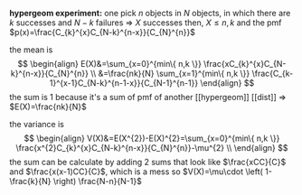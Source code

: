 **hypergeom experiment:** one pick $n$ objects in $N$ objects, in which there are $k$ successes and $N-k$ failures => $X$ successes
then, $X \leq n,k$ and the pmf $p(x)=\frac{C_{k}^{x}C_{N-k}^{n-x}}{C_{N}^{n}}$

the mean is$$
\begin{align}
E(X)&=\sum_{x=0}^{min\{ n,k \}}  \frac{xC_{k}^{x}C_{N-k}^{n-x}}{C_{N}^{n}} \\
&=\frac{nk}{N} \sum_{x=1}^{min\{ n,k \}} \frac{C_{k-1}^{x-1}C_{N-k}^{n-1-x}}{C_{N-1}^{n-1}}
\end{align}
$$
the sum is $1$ because it's a sum of pmf of another [[hypergeom]] [[dist]] => $E(X)=\frac{nk}{N}$

the variance is
$$
\begin{align}
V(X)&=E(X^{2})-E(X)^{2}=\sum_{x=0}^{min\{ n,k \}} \frac{x^{2}C_{k}^{x}C_{N-k}^{n-x}}{C_{N}^{n}}-\mu^{2} \\
\end{align}
$$
the sum can be calculate by adding 2 sums that look like $\frac{xCC}{C}$ and $\frac{x(x-1)CC}{C}$, which is a mess so $V(X)=\mu\cdot \left( 1-\frac{k}{N} \right) \frac{N-n}{N-1}$
